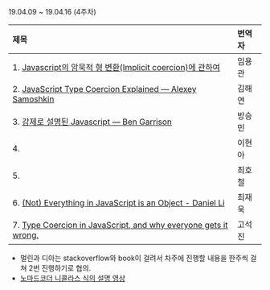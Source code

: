 19.04.09 ~ 19.04.16 (4주차)

| 제목                                                                                                                                                                   | 번역자 |
| :--------------------------------------------------------------------------------------------------------------------------------------------------------------------- | :----- |
| 1. [Javascript의 암묵적 형 변환(Implicit coercion)에 관하여](https://github.com/Lee-hyuna/33-js-concepts-kr/wiki/what-you-need-to-know-about-javascripts-implicit-coercion) | 임용관    |
| 2. [JavaScript Type Coercion Explained — Alexey Samoshkin](https://github.com/Lee-hyuna/33-js-concepts-kr/wiki/JavaScript-type-coercion-explained-Know-your)                                    | 김해연 |
| 3. [강제로 설명된 Javascript  — Ben Garrison](https://github.com/Lee-hyuna/33-js-concepts-kr/wiki/%EA%B0%95%EC%A0%9C%EB%A1%9C-%EC%84%A4%EB%AA%85%EB%90%9C-%EC%9E%90%EB%B0%94%EC%8A%A4%ED%81%AC%EB%A6%BD%ED%8A%B8)                                                   | 방승민    |
| 4.           | 이현아    |
| 5.                            | 최호철    |
| 6. [(Not) Everything in JavaScript is an Object - Daniel Li](https://github.com/Lee-hyuna/33-js-concepts-kr/wiki/(Not)-JavaScript%EC%9D%98-%EB%AA%A8%EB%93%A0-%EA%B2%83%EC%9D%B4-%EA%B0%9D%EC%B2%B4%EC%9E%85%EB%8B%88%EB%8B%A4.)                                       | 최재욱    |
| 7. [Type Coercion in JavaScript, and why everyone gets it wrong.](https://thedevs.network/blog/type-coercion-in-javascript-and-why-everyone-gets-it-wrong)             | 고석진    |

- 멀린과 디아는 stackoverflow와 book이 걸려서 차주에 진행할 내용을 한주씩 걸쳐 2번 진행하기로 협의.
- [노마드코더 니콜라스 식의 설명 영상](https://www.youtube.com/watch?v=dIIQmSsg0SI)